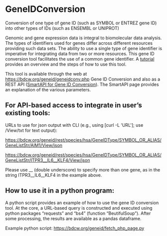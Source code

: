 # GeneIDConversion
Conversion of one type of gene ID (such as SYMBOL or ENTREZ gene ID) into other types of IDs (such as ENSEMBL or UNIPROT)

Genomic and gene expression data is integral to biomolecular data analysis. The types of identifiers used for genes differ across different resources providing such data sets. The ability to use a single type of gene identifier is imperative for integrating data from two or more resources. This gene ID conversion tool facilitates the use of a common gene identifier. A <a href="https://bdcw.org/MW/docs/geneid_conversion_20220822.pdf">tutorial</a> provides an overview and the steps of how to use this tool.

This tool is available through the web at https://bdcw.org/geneid/geneidconv.php Gene ID Conversion</a> and also as a REST API 
(<a href="https://smart-api.info/ui/e712b9eb07e637a00ae468f757ce2a1f">SmartAPI for Gene ID Conversion</a>). The SmartAPI page provides an explanation of the various parameters.

## For API-based access to integrate in user’s existing tools:

URLs to use for json output with CLI (e.g., using [curl -L 'URL']; use /View/txt for text output):

https://bdcw.org/geneid/rest/species/hsa/GeneIDType/SYMBOL_OR_ALIAS/GeneListStr/AIM1/View/json

https://bdcw.org/geneid/rest/species/hsa/GeneIDType/SYMBOL_OR_ALIAS/GeneListStr/ITPR3__IL6__KLF4/View/json

Please use __ (double underscore) to specify more than one gene, as in the string ITPR3__IL6__KLF4 in the example above.

## How to use it in a python program:

A python script provides an example of how to use the gene ID conversion tool. At the core, a URL-based query is constructed and executed using python packages “requests” and “bs4” (function “BeutifulSoup”). After some processing, the results are available as a pandas dataframe.

Example python script: https://bdcw.org/geneid/fetch_php_page.py

